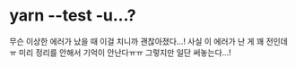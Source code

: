 # yarn --test -u...?
무슨 이상한 에러가 났을 때 이걸 치니까 괜찮아졌다...!
사실 이 에러가 난 게 꽤 전인데ㅠ
미리 정리를 안해서 기억이 안난다ㅠㅠ
그렇지만 일단 써놓는다...!
